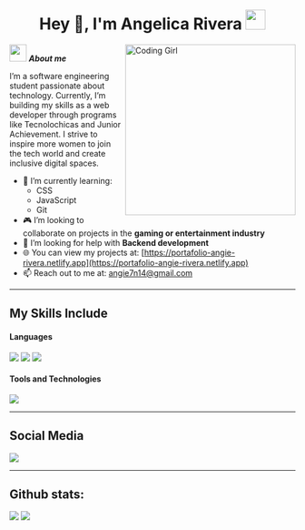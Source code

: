 <h1 align="center"><b>Hey 👀, I'm Angelica Rivera</b> <img src="https://www.google.com/url?sa=i&url=https%3A%2F%2Fimgur.com%2Fgallery%2Fpompompurin-sticker-loop-JhzYXBI&psig=AOvVaw1Z_aWBe10SEqeY7JlivF-H&ust=1750525995734000&source=images&cd=vfe&opi=89978449&ved=0CBMQjRxqFwoTCKDPvdG_gI4DFQAAAAAdAAAAABAL" width="35"></h1>

<img align="right" width="300px" alt="Coding Girl" src="https://c.tenor.com/GN73MKBawZYAAAAi/busy-cute.gif" />

<img src="https://media.giphy.com/media/ObNTw8Uzwy6KQ/giphy.gif" width="30px">&nbsp;***About me***

I’m a software engineering student passionate about technology. Currently, I’m building my skills as a web developer through programs like Tecnolochicas and Junior Achievement. I strive to inspire more women to join the tech world and create inclusive digital spaces.

- 🌱 I’m currently learning:
  - CSS
  - JavaScript
  - Git
- 🎮 I’m looking to collaborate on projects in the **gaming or entertainment industry**
- 🔧 I’m looking for help with **Backend development**
- 🌐 You can view my projects at: [https://portafolio-angie-rivera.netlify.app](https://portafolio-angie-rivera.netlify.app)
- 📫 Reach out to me at: <a href="mailto:angie7n14@gmail.com">angie7n14@gmail.com</a>

---

## My Skills Include

<h4> Languages </h4>
<span> 
  <img src="https://img.shields.io/badge/HTML5-E34F26?style=for-the-badge&logo=html5&logoColor=white">
  <img src="https://img.shields.io/badge/CSS3-1572B6?style=for-the-badge&logo=css3&logoColor=white">
  <img src="https://img.shields.io/badge/JavaScript-F7DF1E?style=for-the-badge&logo=javascript&logoColor=black">
</span>

<h4> Tools and Technologies </h4>
<span>
  <img src="https://img.shields.io/badge/Git-F05032?style=for-the-badge&logo=git&logoColor=white">
</span>

---

## Social Media

<a href="mailto:angie7n14@gmail.com">
  <img src="https://img.shields.io/badge/Gmail-D14836?style=for-the-badge&logo=gmail&logoColor=white">
</a>

---

<h2>Github stats:</h2> 

[![](https://github-readme-stats.vercel.app/api?username=angelicarivera&show_icons=true&theme=tokyonight&hide_border=true&locale=en)](https://github.com/angelicarivera)
[![](https://github-readme-streak-stats.herokuapp.com/?user=angelicarivera&theme=material-palenight)](https://github.com/angelicarivera)
